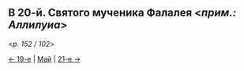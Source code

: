 
## В 20-й. Святого мученика Фалалея <*прим.: Аллилуиа*> 

<*p. 152 / 102*>

[← 19-е](05_19_MES.ru.md) | [Май](README.md#20-й) | [21-е →](05_21_MES.ru.md)
